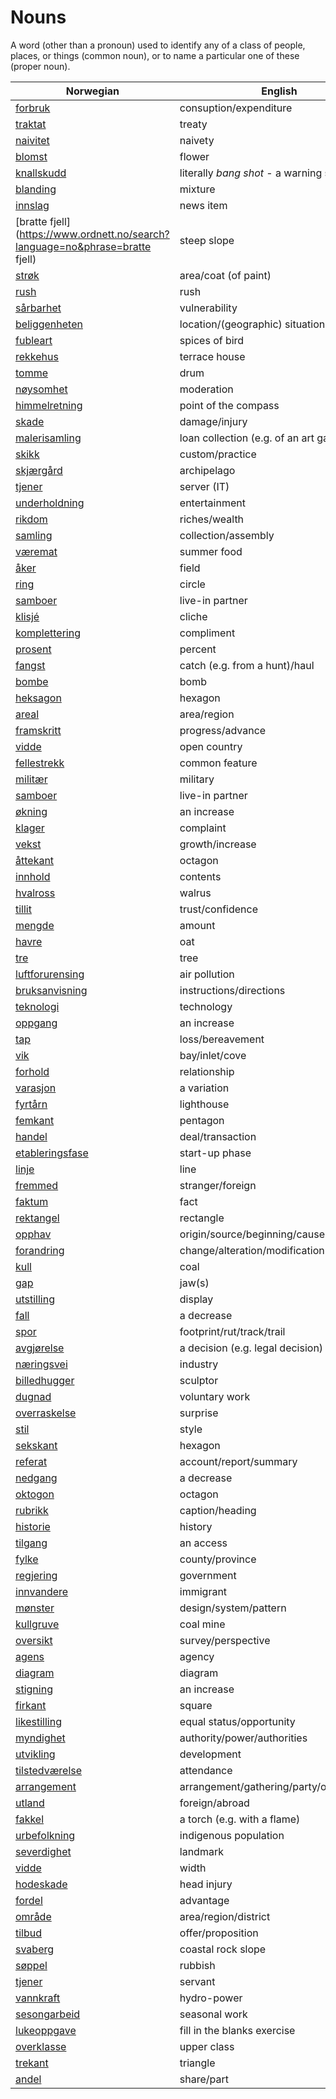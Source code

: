 # Nouns

A word (other than a pronoun) used to identify any of a class of people, places, or things (common noun), or to name a particular one of these (proper noun).

| Norwegian | English | Gender |
| --- | --- | --- |
| [forbruk](https://www.ordnett.no/search?language=no&phrase=forbruk) | consuption/expenditure | i |
| [traktat](https://www.ordnett.no/search?language=no&phrase=traktat) | treaty | m |
| [naivitet](https://www.ordnett.no/search?language=no&phrase=naivitet) | naivety | m |
| [blomst](https://www.ordnett.no/search?language=no&phrase=blomst) | flower | m |
| [knallskudd](https://www.ordnett.no/search?language=no&phrase=knallskudd) | literally _bang shot_ - a warning shot gun | i |
| [blanding](https://www.ordnett.no/search?language=no&phrase=blanding) | mixture | m |
| [innslag](https://www.ordnett.no/search?language=no&phrase=innslag) | news item | i |
| [bratte fjell](https://www.ordnett.no/search?language=no&phrase=bratte fjell) | steep slope | m |
| [strøk](https://www.ordnett.no/search?language=no&phrase=strøk) | area/coat (of paint) | i |
| [rush](https://www.ordnett.no/search?language=no&phrase=rush) | rush | i |
| [sårbarhet](https://www.ordnett.no/search?language=no&phrase=sårbarhet) | vulnerability | m |
| [beliggenheten](https://www.ordnett.no/search?language=no&phrase=beliggenheten) | location/(geographic) situation | m/f |
| [fubleart](https://www.ordnett.no/search?language=no&phrase=fubleart) | spices of bird | m/f |
| [rekkehus](https://www.ordnett.no/search?language=no&phrase=rekkehus) | terrace house | i |
| [tomme](https://www.ordnett.no/search?language=no&phrase=tomme) | drum | m |
| [nøysomhet](https://www.ordnett.no/search?language=no&phrase=nøysomhet) | moderation | m |
| [himmelretning](https://www.ordnett.no/search?language=no&phrase=himmelretning) | point of the compass | m |
| [skade](https://www.ordnett.no/search?language=no&phrase=skade) | damage/injury | m |
| [malerisamling](https://www.ordnett.no/search?language=no&phrase=malerisamling) | loan collection (e.g. of an art gallery) | m |
| [skikk](https://www.ordnett.no/search?language=no&phrase=skikk) | custom/practice | m |
| [skjærgård](https://www.ordnett.no/search?language=no&phrase=skjærgård) | archipelago | m |
| [tjener](https://www.ordnett.no/search?language=no&phrase=tjener) | server (IT) | m |
| [underholdning](https://www.ordnett.no/search?language=no&phrase=underholdning) | entertainment | m |
| [rikdom](https://www.ordnett.no/search?language=no&phrase=rikdom) | riches/wealth | m |
| [samling](https://www.ordnett.no/search?language=no&phrase=samling) | collection/assembly | m |
| [væremat](https://www.ordnett.no/search?language=no&phrase=væremat) | summer food | m |
| [åker](https://www.ordnett.no/search?language=no&phrase=åker) | field | m |
| [ring](https://www.ordnett.no/search?language=no&phrase=ring) | circle | m |
| [samboer](https://www.ordnett.no/search?language=no&phrase=samboer) | live-in partner | m |
| [klisjé](https://www.ordnett.no/search?language=no&phrase=klisjé) | cliche | m |
| [komplettering](https://www.ordnett.no/search?language=no&phrase=komplettering) | compliment | m |
| [prosent](https://www.ordnett.no/search?language=no&phrase=prosent) | percent | m |
| [fangst](https://www.ordnett.no/search?language=no&phrase=fangst) | catch (e.g. from a hunt)/haul | m |
| [bombe](https://www.ordnett.no/search?language=no&phrase=bombe) | bomb | m |
| [heksagon](https://www.ordnett.no/search?language=no&phrase=heksagon) | hexagon | m |
| [areal](https://www.ordnett.no/search?language=no&phrase=areal) | area/region | i |
| [framskritt](https://www.ordnett.no/search?language=no&phrase=framskritt) | progress/advance | i |
| [vidde](https://www.ordnett.no/search?language=no&phrase=vidde) | open country | m |
| [fellestrekk](https://www.ordnett.no/search?language=no&phrase=fellestrekk) | common feature | i |
| [militær](https://www.ordnett.no/search?language=no&phrase=militær) | military | m |
| [samboer](https://www.ordnett.no/search?language=no&phrase=samboer) | live-in partner | m |
| [økning](https://www.ordnett.no/search?language=no&phrase=økning) | an increase | m |
| [klager](https://www.ordnett.no/search?language=no&phrase=klager) | complaint | m |
| [vekst](https://www.ordnett.no/search?language=no&phrase=vekst) | growth/increase | m |
| [åttekant](https://www.ordnett.no/search?language=no&phrase=åttekant) | octagon | m |
| [innhold](https://www.ordnett.no/search?language=no&phrase=innhold) | contents | i |
| [hvalross](https://www.ordnett.no/search?language=no&phrase=hvalross) | walrus | m |
| [tillit](https://www.ordnett.no/search?language=no&phrase=tillit) | trust/confidence | m |
| [mengde](https://www.ordnett.no/search?language=no&phrase=mengde) | amount | m |
| [havre](https://www.ordnett.no/search?language=no&phrase=havre) | oat | m |
| [tre](https://www.ordnett.no/search?language=no&phrase=tre) | tree | i |
| [luftforurensing](https://www.ordnett.no/search?language=no&phrase=luftforurensing) | air pollution | m |
| [bruksanvisning](https://www.ordnett.no/search?language=no&phrase=bruksanvisning) | instructions/directions | m |
| [teknologi](https://www.ordnett.no/search?language=no&phrase=teknologi) | technology | m |
| [oppgang](https://www.ordnett.no/search?language=no&phrase=oppgang) | an increase | m |
| [tap](https://www.ordnett.no/search?language=no&phrase=tap) | loss/bereavement | i |
| [vik](https://www.ordnett.no/search?language=no&phrase=vik) | bay/inlet/cove | m |
| [forhold](https://www.ordnett.no/search?language=no&phrase=forhold) | relationship | i |
| [varasjon](https://www.ordnett.no/search?language=no&phrase=varasjon) | a variation | m |
| [fyrtårn](https://www.ordnett.no/search?language=no&phrase=fyrtårn) | lighthouse | i |
| [femkant](https://www.ordnett.no/search?language=no&phrase=femkant) | pentagon | m |
| [handel](https://www.ordnett.no/search?language=no&phrase=handel) | deal/transaction | m |
| [etableringsfase](https://www.ordnett.no/search?language=no&phrase=etableringsfase) | start-up phase | m |
| [linje](https://www.ordnett.no/search?language=no&phrase=linje) | line | m |
| [fremmed](https://www.ordnett.no/search?language=no&phrase=fremmed) | stranger/foreign | m |
| [faktum](https://www.ordnett.no/search?language=no&phrase=faktum) | fact | i |
| [rektangel](https://www.ordnett.no/search?language=no&phrase=rektangel) | rectangle | i |
| [opphav](https://www.ordnett.no/search?language=no&phrase=opphav) | origin/source/beginning/cause | i |
| [forandring](https://www.ordnett.no/search?language=no&phrase=forandring) | change/alteration/modification | m |
| [kull](https://www.ordnett.no/search?language=no&phrase=kull) | coal | i |
| [gap](https://www.ordnett.no/search?language=no&phrase=gap) | jaw(s) | m |
| [utstilling](https://www.ordnett.no/search?language=no&phrase=utstilling) | display | m |
| [fall](https://www.ordnett.no/search?language=no&phrase=fall) | a decrease | i |
| [spor](https://www.ordnett.no/search?language=no&phrase=spor) | footprint/rut/track/trail | i |
| [avgjørelse](https://www.ordnett.no/search?language=no&phrase=avgjørelse) | a decision (e.g. legal decision) | m |
| [næringsvei](https://www.ordnett.no/search?language=no&phrase=næringsvei) | industry | m |
| [billedhugger](https://www.ordnett.no/search?language=no&phrase=billedhugger) | sculptor | m |
| [dugnad](https://www.ordnett.no/search?language=no&phrase=dugnad) | voluntary work | m |
| [overraskelse](https://www.ordnett.no/search?language=no&phrase=overraskelse) | surprise | m |
| [stil](https://www.ordnett.no/search?language=no&phrase=stil) | style | m |
| [sekskant](https://www.ordnett.no/search?language=no&phrase=sekskant) | hexagon | m |
| [referat](https://www.ordnett.no/search?language=no&phrase=referat) | account/report/summary | i |
| [nedgang](https://www.ordnett.no/search?language=no&phrase=nedgang) | a decrease | m |
| [oktogon](https://www.ordnett.no/search?language=no&phrase=oktogon) | octagon | m |
| [rubrikk](https://www.ordnett.no/search?language=no&phrase=rubrikk) | caption/heading | m |
| [historie](https://www.ordnett.no/search?language=no&phrase=historie) | history | m/f |
| [tilgang](https://www.ordnett.no/search?language=no&phrase=tilgang) | an access | i |
| [fylke](https://www.ordnett.no/search?language=no&phrase=fylke) | county/province | i |
| [regjering](https://www.ordnett.no/search?language=no&phrase=regjering) | government | m |
| [innvandere](https://www.ordnett.no/search?language=no&phrase=innvandere) | immigrant | m |
| [mønster](https://www.ordnett.no/search?language=no&phrase=mønster) | design/system/pattern | i |
| [kullgruve](https://www.ordnett.no/search?language=no&phrase=kullgruve) | coal mine | m |
| [oversikt](https://www.ordnett.no/search?language=no&phrase=oversikt) | survey/perspective | m |
| [agens](https://www.ordnett.no/search?language=no&phrase=agens) | agency | m |
| [diagram](https://www.ordnett.no/search?language=no&phrase=diagram) | diagram | i |
| [stigning](https://www.ordnett.no/search?language=no&phrase=stigning) | an increase | m |
| [firkant](https://www.ordnett.no/search?language=no&phrase=firkant) | square | m |
| [likestilling](https://www.ordnett.no/search?language=no&phrase=likestilling) | equal status/opportunity | m |
| [myndighet](https://www.ordnett.no/search?language=no&phrase=myndighet) | authority/power/authorities | m |
| [utvikling](https://www.ordnett.no/search?language=no&phrase=utvikling) | development | m |
| [tilstedværelse](https://www.ordnett.no/search?language=no&phrase=tilstedværelse) | attendance | i |
| [arrangement](https://www.ordnett.no/search?language=no&phrase=arrangement) | arrangement/gathering/party/organisation | i |
| [utland](https://www.ordnett.no/search?language=no&phrase=utland) | foreign/abroad | m |
| [fakkel](https://www.ordnett.no/search?language=no&phrase=fakkel) | a torch (e.g. with a flame) | m |
| [urbefolkning](https://www.ordnett.no/search?language=no&phrase=urbefolkning) | indigenous population | m |
| [severdighet](https://www.ordnett.no/search?language=no&phrase=severdighet) | landmark | m |
| [vidde](https://www.ordnett.no/search?language=no&phrase=vidde) | width | m/f |
| [hodeskade](https://www.ordnett.no/search?language=no&phrase=hodeskade) | head injury | m |
| [fordel](https://www.ordnett.no/search?language=no&phrase=fordel) | advantage | m |
| [område](https://www.ordnett.no/search?language=no&phrase=område) | area/region/district | i |
| [tilbud](https://www.ordnett.no/search?language=no&phrase=tilbud) | offer/proposition | i |
| [svaberg](https://www.ordnett.no/search?language=no&phrase=svaberg) | coastal rock slope | i |
| [søppel](https://www.ordnett.no/search?language=no&phrase=søppel) | rubbish | i |
| [tjener](https://www.ordnett.no/search?language=no&phrase=tjener) | servant | m |
| [vannkraft](https://www.ordnett.no/search?language=no&phrase=vannkraft) | hydro-power | m |
| [sesongarbeid](https://www.ordnett.no/search?language=no&phrase=sesongarbeid) | seasonal work | i |
| [lukeoppgave](https://www.ordnett.no/search?language=no&phrase=lukeoppgave) | fill in the blanks exercise | m |
| [overklasse](https://www.ordnett.no/search?language=no&phrase=overklasse) | upper class | m |
| [trekant](https://www.ordnett.no/search?language=no&phrase=trekant) | triangle | m |
| [andel](https://www.ordnett.no/search?language=no&phrase=andel) | share/part | m |

